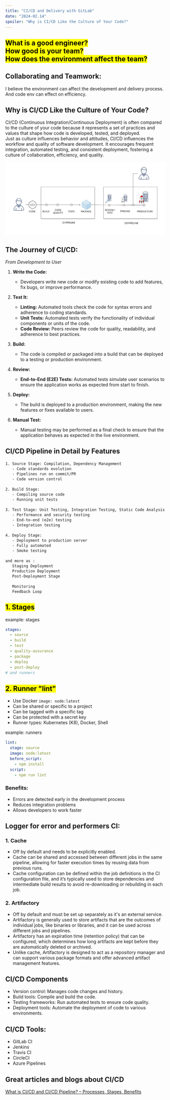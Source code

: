 ```yaml
---
title: "CI/CD and Delivery with GitLab"
date: "2024-02.14"
spoiler: "Why is CI/CD Like the Culture of Your Code?"
---
```


## <mark>What is a good engineer? <br/>How good is your team? <br/>How does the environment affect the team? </mark>

## Collaborating and Teamwork:

I believe the environment can affect the development and delivery process.
And code env can effect on efficiency.

## Why is CI/CD Like the Culture of Your Code?

CI/CD (Continuous Integration/Continuous Deployment) is often compared to the culture of your code because it represents a set of practices and values that shape how code is developed, tested, and deployed.<br/> Just as culture influences behavior and attitudes, CI/CD influences the workflow and quality of software development. It encourages frequent integration, automated testing, and consistent deployment, fostering a culture of collaboration, efficiency, and quality.

![CI/CD workflow](img.jpg)

## The Journey of CI/CD:

_From Development to User_

1. **Write the Code:**

   - Developers write new code or modify existing code to add features, fix bugs, or improve performance.

2. **Test It:**

   - **Linting:** Automated tools check the code for syntax errors and adherence to coding standards.
   - **Unit Tests:** Automated tests verify the functionality of individual components or units of the code.
   - **Code Review:** Peers review the code for quality, readability, and adherence to best practices.

3. **Build:**

   - The code is compiled or packaged into a build that can be deployed to a testing or production environment.

4. **Review:**

   - **End-to-End (E2E) Tests:** Automated tests simulate user scenarios to ensure the application works as expected from start to finish.

5. **Deploy:**

   - The build is deployed to a production environment, making the new features or fixes available to users.

6. **Manual Test:**
   - Manual testing may be performed as a final check to ensure that the application behaves as expected in the live environment.

## CI/CD Pipeline in Detail by Features

```
1. Source Stage: Compilation, Dependency Management
   - Code standards evolution
   - Pipelines run on commit/PR
   - Code version control

2. Build Stage:
   - Compiling source code
   - Running unit tests

3. Test Stage: Unit Testing, Integration Testing, Static Code Analysis
   - Performance and security testing
   - End-to-end (e2e) testing
   - Integration testing

4. Deploy Stage:
   - Deployment to production server
   - Fully automated
   - Smoke testing

and more as :
   Staging Deployment
   Production Deployment
   Post-Deployment Stage

   Monitoring
   Feedback Loop
```

## <mark>1. Stages</mark>

example: stages

```yml
stages:
  - source
  - build
  - test
  - quality-assurance
  - package
  - deploy
  - post-deploy
# and runners
```

## <mark>2. Runner "lint"</mark>

- Use Docker `image: node:latest`
- Can be shared or specific to a project
- Can be tagged with a specific tag
- Can be protected with a secret key
- Runner types: Kubernetes (K8), Docker, Shell

example: runners

```yml
lint:
  stage: source
  image: node:latest
  before_script:
    - npm install
  script:
    - npm run lint
```

### Benefits:

- Errors are detected early in the development process
- Reduces integration problems
- Allows developers to work faster

## Logger for error and performers CI:

### 1. Cache

- Off by default and needs to be explicitly enabled.
- Cache can be shared and accessed between different jobs in the same pipeline, allowing for faster execution times by reusing data from previous runs.
- Cache configuration can be defined within the job definitions in the CI configuration file, and it’s typically used to store dependencies and intermediate build results to avoid re-downloading or rebuilding in each job.

### 2. Artifactory

- Off by default and must be set up separately as it's an external service.
- Artifactory is generally used to store artifacts that are the outcomes of individual jobs, like binaries or libraries, and it can be used across different jobs and pipelines.
- Artifactory has an expiration time (retention policy) that can be configured, which determines how long artifacts are kept before they are automatically deleted or archived.
- Unlike cache, Artifactory is designed to act as a repository manager and can support various package formats and offer advanced artifact management features.

## CI/CD Components

- Version control: Manages code changes and history.
- Build tools: Compile and build the code.
- Testing frameworks: Run automated tests to ensure code quality.
- Deployment tools: Automate the deployment of code to various environments.

## CI/CD Tools:

- GitLab CI
- Jenkins
- Travis CI
- CircleCI
- Azure Pipelines

## Great articles and blogs about CI/CD

[What is CI/CD and CI/CD Pipeline? – Processes, Stages, Benefits](https://www.opsmx.com/blog/what-is-a-ci-cd-pipeline/)
